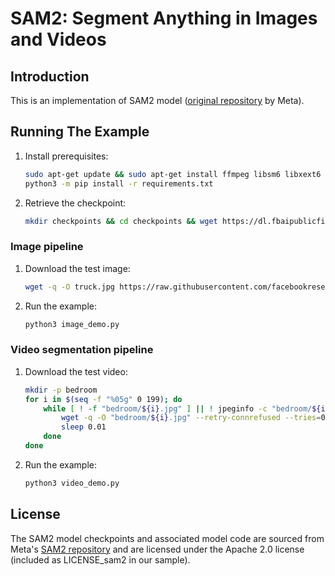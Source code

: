 # SAM2: Segment Anything in Images and Videos

## Introduction

This is an implementation of SAM2 model ([original repository](https://github.com/facebookresearch/sam2/tree/main) by Meta).

## Running The Example

1. Install prerequisites:

    ```bash
    sudo apt-get update && sudo apt-get install ffmpeg libsm6 libxext6  -y
    python3 -m pip install -r requirements.txt
    ```

2. Retrieve the checkpoint:

    ```bash
    mkdir checkpoints && cd checkpoints && wget https://dl.fbaipublicfiles.com/segment_anything_2/092824/sam2.1_hiera_large.pt
    ```

### Image pipeline

1. Download the test image:

    ```bash
    wget -q -O truck.jpg https://raw.githubusercontent.com/facebookresearch/sam2/main/notebooks/images/truck.jpg
    ```

2. Run the example:

    ```bash
    python3 image_demo.py
    ```

    <!--
    Tripy: TEST: EXPECTED_STDOUT Start
    ```
    Scores for each prediction: {0.78759766~5%} {0.640625~5%} {0.05099487~5%}
    ```
    Tripy: TEST: EXPECTED_STDOUT End
    -->

### Video segmentation pipeline

1. Download the test video:

    ```bash
    mkdir -p bedroom
    for i in $(seq -f "%05g" 0 199); do
        while [ ! -f "bedroom/${i}.jpg" ] || ! jpeginfo -c "bedroom/${i}.jpg" >/dev/null 2>&1; do
            wget -q -O "bedroom/${i}.jpg" --retry-connrefused --tries=0 --timeout=5 -c "https://raw.githubusercontent.com/facebookresearch/sam2/main/notebooks/videos/bedroom/${i}.jpg"
            sleep 0.01
        done
    done
    ```

2. Run the example:
    
    ```bash
    python3 video_demo.py
    ```


## License
The SAM2 model checkpoints and associated model code are sourced from Meta's [SAM2 repository](https://github.com/facebookresearch/sam2/tree/main) and are licensed under the Apache 2.0 license (included as LICENSE_sam2 in our sample).
